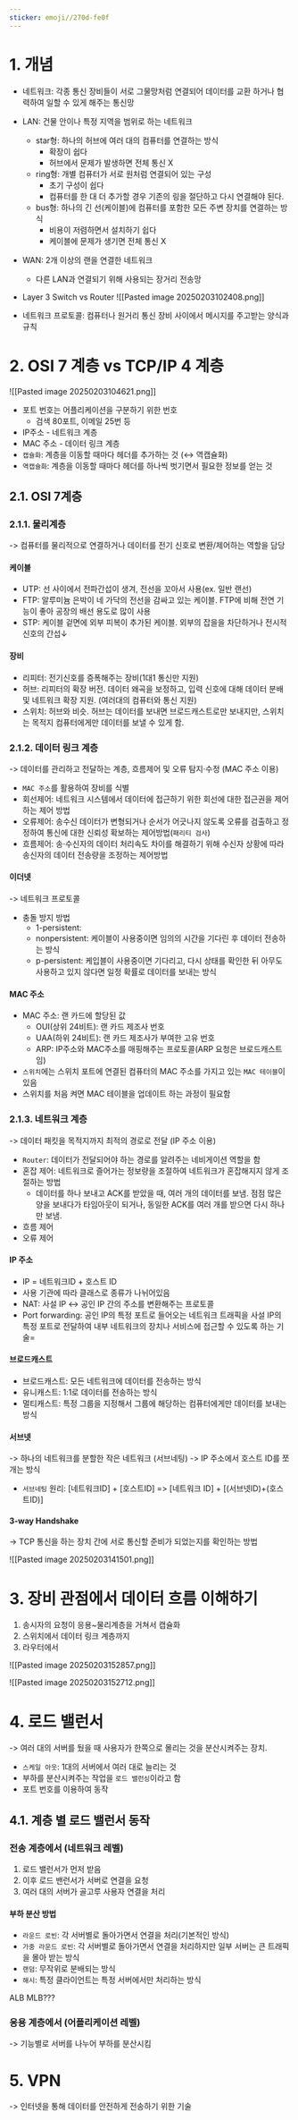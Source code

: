 ```yaml
---
sticker: emoji//270d-fe0f
---
```

# 1. 개념
- 네트워크: 각종 통신 장비들이 서로 그물망처럼 연결되어 데이터를 교환 하거나 협력하여 일할 수 있게 해주는 통신망
- LAN: 건물 안이나 특정 지역을 범위로 하는 네트워크
	- star형: 하나의 허브에 여러 대의 컴퓨터를 연결하는 방식
		- 확장이 쉽다
		- 허브에서 문제가 발생하면 전체 통신 X
	- ring형: 개별 컴퓨터가 서로 원처럼 연결되어 있는 구성
		- 초기 구성이 쉽다
		- 컴퓨터를 한 대 더 추가할 경우 기존의 링을 절단하고 다시 연결해야 된다.
	- bus형: 하나의 긴 선(케이블)에 컴퓨터를 포함한 모든 주변 장치를 연결하는 방식
		- 비용이 저렴하면서 설치하기 쉽다
		- 케이블에 문제가 생기면 전체 통신 X
- WAN: 2개 이상의 랜을 연결한 네트워크
	- 다른 LAN과 연결되기 위해 사용되는 장거리 전송망

- Layer 3 Switch vs Router
![[Pasted image 20250203102408.png]]

- 네트워크 프로토콜: 컴퓨터나 원거리 통신 장비 사이에서 메시지를 주고받는 양식과 규칙

# 2. OSI 7 계층 vs TCP/IP 4 계층

![[Pasted image 20250203104621.png]]

- 포트 번호는 어플리케이션을 구분하기 위한 번호
	- 검색 80포트, 이메일 25번 등
- IP주소 - 네트워크 계층
- MAC 주소 - 데이터 링크 계층
- `캡슐화`: 계층을 이동할 때마다 헤더를 추가하는 것 (↔ 역캡슐화)
- `역캡슐화`: 계층을 이동할 때마다 헤더를 하나씩 벗기면서 필요한 정보를 얻는 것
## 2.1. OSI 7계층
### 2.1.1. 물리계층
-> 컴퓨터를 물리적으로 연결하거나 데이터를 전기 신호로 변환/제어하는 역할을 담당
#### 케이블
- UTP: 선 사이에서 전파간섭이 생겨, 전선을 꼬아서 사용(ex. 일반 랜선)
- FTP: 알루미늄 은박이 네 가닥의 전선을 감싸고 있는 케이블. FTP에 비해 전연 기능이 좋아 공장의 배선 용도로 많이 사용
- STP: 케이블 겉면에 외부 피복이 추가된 케이블. 외부의 잡을을 차단하거나 전시적 신호의 간섭↓

#### 장비
- 리피터: 전기신호를 증폭해주는 장비(1대1 통신만 지원)
- 허브: 리피터의 확장 버전. 데이터 왜곡을 보정하고, 입력 신호에 대해 데이터 분배 및 네트워크 확장 지원. (여러대의 컴퓨터와 통신 지원)
- 스위치: 허브와 비슷. 허브는 데이터를 보내면 브로드캐스트로만 보내지만, 스위치는 목적지 컴퓨터에게만 데이터를 보낼 수 있게 함.

### 2.1.2. 데이터 링크 계층
-> 데이터를 관리하고 전달하는 계층, 흐름제어 및 오류 탐지·수정 (MAC 주소 이용)
- `MAC 주소`를 활용하여 장비를 식별
- 회선제어: 네트워크 시스템에서 데이터에 접근하기 위한 회선에 대한 접근권을 제어하는 제어 방법
- 오류제어: 송수신 데이터가 변형되거나 순서가 어긋나지 않도록 오류를 검출하고 정정하여 통신에 대한 신뢰성 확보하는 제어방법(`패리티 검사`)
- 흐름제어: 송·수신자의 데이터 처리속도 차이를 해결하기 위해 수신자 상황에 따라 송신자의 데이터 전송량을 조정하는 제어방법

#### 이더넷
-> 네트워크 프로토콜
- 충돌 방지 방법
	- 1-persistent: 
	- nonpersistent: 케이블이 사용중이면 임의의 시간을 기다린 후 데이터 전송하는 방식
	- p-persistent: 케입블이 사용중이면 기다리고, 다시 상태를 확인한 뒤 아무도 사용하고 있지 않다면 일정 확률로 데이터를 보내는 방식
#### MAC 주소
- MAC 주소: 랜 카드에 할당된 값
	- OUI(상위 24비트): 랜 카드 제조사 번호
	- UAA(하위 24비트): 랜 카드 제조사가 부여한 고유 번호
	- ARP: IP주소와 MAC주소를 매핑해주는 프로토콜(ARP 요청은 브로드캐스트임)
- `스위치`에는 스위치 포트에 연결된 컴퓨터의 MAC 주소를 가지고 있는 `MAC 테이블`이 있음
- 스위치를 처음 켜면 MAC 테이블을 업데이트 하는 과정이 필요함

### 2.1.3. 네트워크 계층
-> 데이터 패킷을 목적지까지 최적의 경로로 전달 (IP 주소 이용)
- `Router`: 데이터가 전달되어야 하는 경로를 알려주는 네비게이션 역할을 함
- 혼잡 제어: 네트워크로 즐어가는 정보량을 조절하여 네트워크가 혼잡해지지 않게 조절하는 방법
	- 데이터를 하나 보내고 ACK를 받았을 때, 여러 개의 데이터를 보냄. 점점 많은 양을 보내다가 타임아웃이 되거나, 동일한 ACK를 여러 개를 받으면 다시 하나만 보냄.
- 흐름 제어
- 오류 제어
#### IP 주소
- IP = 네트워크ID + 호스트 ID
- 사용 기관에 따라 클래스로 종류가 나뉘어있음
- NAT: 사설 IP <-> 공인 IP 간의 주소를 변환해주는 프로토콜
- Port forwarding: 공인 IP의 특정 포트로 들어오는 네트워크 트래픽을 사설 IP의 특정 포트로 전달하여 내부 네트워크의 장치나 서비스에 접근할 수 있도록 하는 기술=
#### 브로드캐스트
- 브로드캐스트: 모든 네트워크에 데이터를 전송하는 방식
- 유니캐스트: 1:1로 데이터를 전송하는 방식
- 멀티캐스트: 특정 그룹을 지정해서 그룹에 해당하는 컴퓨터에게만 데이터를 보내는 방식
#### 서브넷
-> 하나의 네트워크를 분할한 작은 네트워크 (서브네팅)
-> IP 주소에서 호스트 ID를 쪼개는 방식
- `서브네팅` 원리: [네트워크ID] + [호스트ID] => [네트워크 ID] + [(서브넷ID)+(호스트ID)]

#### 3-way Handshake
-> TCP 통신을 하는 장치 간에 서로 통신할 준비가 되었는지를 확인하는 방법

![[Pasted image 20250203141501.png]]


# 3. 장비 관점에서 데이터 흐름 이해하기

1) 송시자의 요청이 응용~물리계층을 거쳐서 캡슐화
2) 스위치에서 데이터 링크 계층까지
3) 라우터에서 

![[Pasted image 20250203152857.png]]

![[Pasted image 20250203152712.png]]

# 4. 로드 밸런서
 -> 여러 대의 서버를 뒀을 때 사용자가 한쪽으로 몰리는 것을 분산시켜주는 장치.
- `스케일 아웃`: 1대의 서버에서 여러 대로 늘리는 것
- 부하를 분산시켜주는 작업을 `로드 밸런싱`이라고 함
- 포트 번호를 이용하여 동작

## 4.1. 계층 별 로드 밸런서 동작
### 전송 계층에서 (네트워크 레벨)
1) 로드 밸런서가 먼저 받음
2) 이후 로드 밴런서가 서버로 연결을 요청
3) 여러 대의 서버가 골고루 사용자 연결을 처리
#### 부하 분산 방법
- `라운드 로빈`: 각 서버별로 돌아가면서 연결을 처리(기본적인 방식)
- `가중 라운드 로빈`: 각 서버별로 돌아가면서 연결을 처리하지만 일부 서버는 큰 트래픽을 몰아 받는 방식
- `랜덤`: 무작위로 분배되는 방식
- `해시`: 특정 클라이언트는 특정 서버에서만 처리하는 방식

ALB MLB???

### 응용 계층에서 (어플리케이션 레벨)
-> 기능별로 서버를 나누어 부하를 분산시킴

# 5. VPN
-> 인터넷을 통해 데이터를 안전하게 전송하기 위한 기술